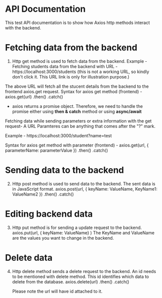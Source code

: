 # API Documentation
This test API documentation is to show how Axios http methods interact with the backend.
# Fetching data from the backend
1. Http get method is used to fetch data from the backend.
Example - Fetching students data from the backend with URL - https://localhost:3000/students (this is not a working URL, so kindly don't click it. This URL link is only for illustration purpose.)

The above URL will fetch all the stucent details from the backend to the frontend axios.get request.
Syntax for axios get method (frontend) - 
  axios.get(url)
        .then()
        .catch()
   - axios returns a promise object. Therefore, we need to handle the promise either using **then & catch** method or using **async/await** 

Fetching data while sending parameters or extra information with the get request-
A URL Paramteres can be anything that comes after the "?" mark.

Example - https://localhost:3000/student?name=test

Syntax for axios get method with parameter (frontend) - 
axios.get(url, {
  parameterName: parameterValue
})
     .then()
     .catch()
     
   # Sending data to the backend
2. Http post method is used to send data to the backend.
   The sent data is in JavaScript format.
   axios.post(url, {
          keyName: ValueName,
          KeyName1: ValueName2
   })
         .then()
         .catch()
  
  # Editing backend data
  3. Http put method is for sending a update request to the backend.
      axios.put(url, {
      keyName: ValueName}
      )
      The KeyName and ValueName are the values you want to change in the backend.
  
  # Delete data 
  4. Http delete method sends a delete request to the backend.
      An id needs to be mentioned with delete method. This id identifies which data to delete from the database.
      axios.delete(url)
            .then()
            .catch()
       
       Please note the url will have id attached to it.
 
  
  
   

